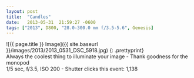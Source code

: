 ```yaml
---
layout: post
title:  "Candles"
date:   2013-05-31  21:59:27 -0600
tags: ["2013", D800, "28.0-300.0 mm f/3.5-5.6", Genesis]
---
```

![{{ page.title }} Image]({{ site.baseurl }}/images/2013/2013_0531_DSC_5918.jpg)
{: .prettyprint}  
Always the coolest thing to illuminate your image - Thank goodness for the monopod  
1/5 sec, f/3.5, ISO 200 - Shutter clicks this event: 1,138